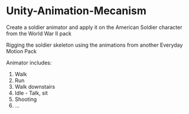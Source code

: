 # Unity-Animation-Mecanism

Create a soldier animator and apply it on the American Soldier character from the World War II pack

Rigging the soldier skeleton using the animations from another Everyday Motion Pack

Animator includes:
1. Walk
2. Run
3. Walk downstairs
4. Idle - Talk, sit
5. Shooting
6. ...
